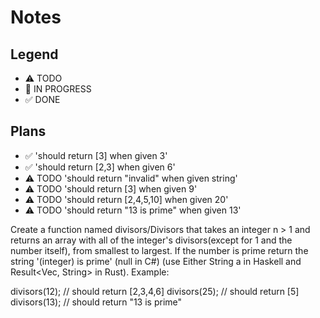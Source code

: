 # Notes

## Legend
- ⚠ TODO
- 🚧 IN PROGRESS
- ✅ DONE

## Plans

- ✅ 'should return [3] when given 3'
- ✅ 'should return [2,3] when given 6'
- ⚠ TODO 'should return "invalid" when given string'
- ⚠ TODO 'should return [3] when given 9'
- ⚠ TODO 'should return [2,4,5,10] when given 20'
- ⚠ TODO 'should return "13 is prime" when given 13'





Create a function named divisors/Divisors that takes an integer n > 1 and returns an array with all of the integer's divisors(except for 1 and the number itself), from smallest to largest. If the number is prime return the string '(integer) is prime' (null in C#) (use Either String a in Haskell and Result<Vec<u32>, String> in Rust).
Example:

divisors(12); // should return [2,3,4,6]
divisors(25); // should return [5]
divisors(13); // should return "13 is prime"

